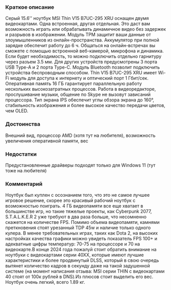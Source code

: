 ### **Краткое описание**
Серый 15.6'' ноутбук MSI Thin V15 B7UC-295 XRU оснащен двумя видеокартами. Одна встроенная, другая отдельная. Это даст вам возможность играть или обрабатывать динамичное видео без задержек и разрывов в изображении. Модуль ТРМ защитит ваши данные от злоумышленников из онлайн-пространства. Аккумулятор при полной зарядке обеспечит работу до 6 ч. Общаться на онлайн-встречах вы сможете с помощью встроенной веб-камерой, микрофона и динамика. Если будет необходимость, то можно подключить отдельно гарнитуру через разъем 3.5 мм. Для других устройств предусмотрены 3 порта USB Type-A и 2 порта Type-C. Модуль Bluetooth позволит подключить устройства беспроводным способом.  Thin V15 B7UC-295 XRU имеет Wi-Fi модуль для доступа к интернету и оптический порт 1 Гбит/сек. Оперативная память 16 ГБ гарантирует параллельную работу нескольких высокозатратных процессов. Работа в видеоредакторе, прослушивание музыки, общение по Skype не вызовут зависаний процессора. Тип экрана IPS обеспечит углы обзора экрана до 160°, стабильность изображения и более высокое качество передачи цветов, чем OLED.

### **Достоинства**
Внешний вид, процессор AMD (хотя тут на любителя), возможность увеличения оперативной памяти, вес

### **Недостатки**
Предустановленные драйверы подходят только для Windows 11 (тут тоже на любителя)

### **Комментарий**
Ноутбук был куплен с осознанием того, что это не самое лучшее игровое решение, скорее это красивый рабочий ноутбук с возможностью поиграть. 4 ГБ видеопамяти все еще хватает в большинстве игр, но такие тяжелые проекты, как Cyberpunk 2077, S.T.A.L.K.E.R 2 уже требуют в два раза больше, что несомненно скажется на количестве FPS. Помимо объема видеопамяти, камнями преткновения стоят урезанный TDP 45w и наличие только одного кулера. В менее требовательных играх, таких как Dota 2, на высоких настройках качества графики можно увидеть показатель FPS 100+ и адекватные цифры температур: 70-75 на процессоре и 70 на видеокарте.В конце 2024 года пожалуй стоит обратить внимание на ноутбуки с видеокартами серии 40ХХ, которые имеют лучшие характеристики и более продвинутый DLSS, который в свою очередь вытянет количество кадров в секунду даже на такой задушенной системе (на момент написания отзыва: MSI серии THIN с видеокартами 40 стоят от 100к рублей в DNS).Из плюсов стоит выделить его вес. Ноутбук очень легкий, всего 1.89 кг.
